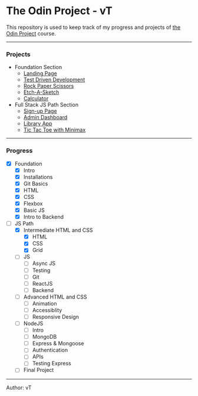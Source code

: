 # The Odin Project - vT
This repository is used to keep track of my progress and projects of [the Odin Project](https://www.theodinproject.com/) course.

---

### Projects
- Foundation Section
  - [Landing Page](https://github.com/ng9891/my-odin-project/tree/main/foundation/landing_page)
  - [Test Driven Development](https://github.com/ng9891/my-odin-project/tree/main/foundation/test_drive_dev)
  - [Rock Paper Scissors](https://github.com/ng9891/my-odin-project/tree/main/foundation/rock_paper_scissor)
  - [Etch-A-Sketch](https://github.com/ng9891/my-odin-project/tree/main/foundation/etch_a_sketch)
  - [Calculator](https://github.com/ng9891/my-odin-project/tree/main/foundation/calculator)
- Full Stack JS Path Section
  - [Sign-up Page](https://github.com/ng9891/my-odin-project/tree/main/js_fullstack/sign_up_page)
  - [Admin Dashboard](https://github.com/ng9891/my-odin-project/tree/main/js_fullstack/admin_dashboard_page)
  - [Library App](https://github.com/ng9891/my-odin-project/tree/main/js_fullstack/library_project)
  - [Tic Tac Toe with Minimax](https://github.com/ng9891/my-odin-project/tree/main/js_fullstack/tic_tac_toe)

---

### Progress
- [x] Foundation
  - [x] Intro
  - [x] Installations
  - [x] Git Basics
  - [x] HTML
  - [x] CSS
  - [x] Flexbox
  - [x] Basic JS
  - [x] Intro to Backend
- [ ] JS Path
  - [x] Intermediate HTML and CSS
    - [x] HTML
    - [x] CSS
    - [x] Grid
  - [ ] JS
    - [ ] Async JS
    - [ ] Testing
    - [ ] Git
    - [ ] ReactJS
    - [ ] Backend
  - [ ] Advanced HTML and CSS
    - [ ] Animation
    - [ ] Accessiblity
    - [ ] Responsive Design
  - [ ] NodeJS
    - [ ] Intro
    - [ ] MongoDB
    - [ ] Express & Mongoose
    - [ ] Authentication
    - [ ] APIs
    - [ ] Testing Express
  - [ ] Final Project

---

Author: vT